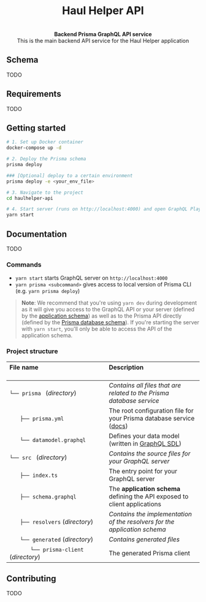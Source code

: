 <h1 align="center"><strong>Haul Helper API</strong></h1>

<br />

<div align="center"><strong>Backend Prisma GraphQL API service</strong></div>
<div align="center">This is the main backend API service for the Haul Helper application</div>

## Schema

TODO

## Requirements

TODO

## Getting started

```sh
# 1. Set up Docker container
docker-compose up -d

# 2. Deploy the Prisma schema
prisma deploy

### [Optional] deploy to a certain environment
prisma deploy -e <your_env_file>

# 3. Navigate to the project
cd haulhelper-api

# 4. Start server (runs on http://localhost:4000) and open GraphQL Playground
yarn start
```

## Documentation

TODO

### Commands

* `yarn start` starts GraphQL server on `http://localhost:4000`
* `yarn prisma <subcommand>` gives access to local version of Prisma CLI (e.g. `yarn prisma deploy`)

> **Note**: We recommend that you're using `yarn dev` during development as it will give you access to the GraphQL API or your server (defined by the [application schema](./src/schema.graphql)) as well as to the Prisma API directly (defined by the [Prisma database schema](./generated/prisma.graphql)). If you're starting the server with `yarn start`, you'll only be able to access the API of the application schema.

### Project structure

| File name 　　　　　　　　　　　　　　| Description 　　　　　　　　<br><br>|
| :--  | :--         |
| `└── prisma ` (_directory_) | _Contains all files that are related to the Prisma database service_ |\
| `　　├── prisma.yml` | The root configuration file for your Prisma database service ([docs](https://www.prismagraphql.com/docs/reference/prisma.yml/overview-and-example-foatho8aip)) |
| `　　└── datamodel.graphql` | Defines your data model (written in [GraphQL SDL](https://blog.graph.cool/graphql-sdl-schema-definition-language-6755bcb9ce51)) |
| `└── src ` (_directory_) | _Contains the source files for your GraphQL server_ |
| `　　├── index.ts` | The entry point for your GraphQL server |
| `　　├── schema.graphql` | The **application schema** defining the API exposed to client applications  |
| `　　├── resolvers` (_directory_) | _Contains the implementation of the resolvers for the application schema_ |
| `　　└── generated` (_directory_) | _Contains generated files_ |
| `　　　　└── prisma-client` (_directory_) | The generated Prisma client |

## Contributing

TODO